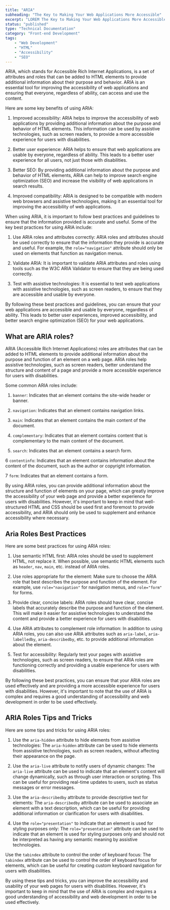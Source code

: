 ```yaml
---
title: "ARIA"
subheading: "The Key to Making Your Web Applications More Accessible"
excerpt: "LOREM The Key to Making Your Web Applications More Accessible - The Key to Making Your Web Applications More Accessible - The Key to Making Your Web Applications More Accessible"
status: "published"
type: "Technical Documentation"
category: "Front-end Development"
tags:
    - "Web Development"
    - "HTML"
    - "Accessibility"
    - "SEO"
---
```


ARIA, which stands for Accessible Rich Internet Applications, is a set of attributes and roles that can be added to HTML elements to provide additional information about their purpose and behavior. ARIA is an essential tool for improving the accessibility of web applications and ensuring that everyone, regardless of ability, can access and use the content.

Here are some key benefits of using ARIA:

1. Improved accessibility: ARIA helps to improve the accessibility of web applications by providing additional information about the purpose and behavior of HTML elements. This information can be used by assistive technologies, such as screen readers, to provide a more accessible experience for users with disabilities.

2. Better user experience: ARIA helps to ensure that web applications are usable by everyone, regardless of ability. This leads to a better user experience for all users, not just those with disabilities.

3. Better SEO: By providing additional information about the purpose and behavior of HTML elements, ARIA can help to improve search engine optimization (SEO) and increase the visibility of web applications in search results.

4. Improved compatibility: ARIA is designed to be compatible with modern web browsers and assistive technologies, making it an essential tool for improving the accessibility of web applications.

When using ARIA, it is important to follow best practices and guidelines to ensure that the information provided is accurate and useful. Some of the key best practices for using ARIA include:

1. Use ARIA roles and attributes correctly: ARIA roles and attributes should be used correctly to ensure that the information they provide is accurate and useful. For example, the `role="navigation"` attribute should only be used on elements that function as navigation menus.

2. Validate ARIA: It is important to validate ARIA attributes and roles using tools such as the W3C ARIA Validator to ensure that they are being used correctly.

3. Test with assistive technologies: It is essential to test web applications with assistive technologies, such as screen readers, to ensure that they are accessible and usable by everyone.

By following these best practices and guidelines, you can ensure that your web applications are accessible and usable by everyone, regardless of ability. This leads to better user experiences, improved accessibility, and better search engine optimization (SEO) for your web applications.

## What are ARIA roles?

ARIA (Accessible Rich Internet Applications) roles are attributes that can be added to HTML elements to provide additional information about the purpose and function of an element on a web page. ARIA roles help assistive technologies, such as screen readers, better understand the structure and content of a page and provide a more accessible experience for users with disabilities.

Some common ARIA roles include:

1. `banner`: Indicates that an element contains the site-wide header or banner.

2. `navigation`: Indicates that an element contains navigation links.

3. `main`: Indicates that an element contains the main content of the document.

4. `complementary`: Indicates that an element contains content that is complementary to the main content of the document.

5. `search`: Indicates that an element contains a search form.

6 `contentinfo`: Indicates that an element contains information about the content of the document, such as the author or copyright information.

7 `form`: Indicates that an element contains a form.

By using ARIA roles, you can provide additional information about the structure and function of elements on your page, which can greatly improve the accessibility of your web page and provide a better experience for users with disabilities. However, it's important to keep in mind that well-structured HTML and CSS should be used first and foremost to provide accessibility, and ARIA should only be used to supplement and enhance accessibility where necessary.

## Aria Roles Best Practices

Here are some best practices for using ARIA roles:

1. Use semantic HTML first: ARIA roles should be used to supplement HTML, not replace it. When possible, use semantic HTML elements such as `header`, `nav`, `main`, etc. instead of ARIA roles.

2. Use roles appropriate for the element: Make sure to choose the ARIA role that best describes the purpose and function of the element. For example, use `role="navigation"` for navigation menus, and `role="form"` for forms.

3. Provide clear, concise labels: ARIA roles should have clear, concise labels that accurately describe the purpose and function of the element. This will make it easier for assistive technologies to understand the content and provide a better experience for users with disabilities.

4. Use ARIA attributes to complement role information: In addition to using ARIA roles, you can also use ARIA attributes such as `aria-label`, `aria-labelledby`, `aria-describedby`, etc. to provide additional information about the element.

5. Test for accessibility: Regularly test your pages with assistive technologies, such as screen readers, to ensure that ARIA roles are functioning correctly and providing a usable experience for users with disabilities.

By following these best practices, you can ensure that your ARIA roles are used effectively and are providing a more accessible experience for users with disabilities. However, it's important to note that the use of ARIA is complex and requires a good understanding of accessibility and web development in order to be used effectively.

## ARIA Roles Tips and Tricks

Here are some tips and tricks for using ARIA roles:

1. Use the `aria-hidden` attribute to hide elements from assistive technologies: The `aria-hidden` attribute can be used to hide elements from assistive technologies, such as screen readers, without affecting their appearance on the page.

2. Use the `aria-live` attribute to notify users of dynamic changes: The `aria-live` attribute can be used to indicate that an element's content will change dynamically, such as through user interaction or scripting. This can be useful for providing real-time updates to users, such as status messages or error messages.

3. Use the `aria-describedby` attribute to provide descriptive text for elements: The `aria-describedby` attribute can be used to associate an element with a text description, which can be useful for providing additional information or clarification for users with disabilities.

4. Use the `role="presentation"` to indicate that an element is used for styling purposes only: The `role="presentation"` attribute can be used to indicate that an element is used for styling purposes only and should not be interpreted as having any semantic meaning by assistive technologies.

Use the `tabindex` attribute to control the order of keyboard focus: The `tabindex` attribute can be used to control the order of keyboard focus for elements, which can be useful for creating custom keyboard navigation for users with disabilities.

By using these tips and tricks, you can improve the accessibility and usability of your web pages for users with disabilities. However, it's important to keep in mind that the use of ARIA is complex and requires a good understanding of accessibility and web development in order to be used effectively.
